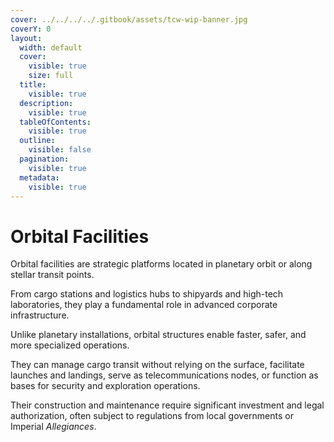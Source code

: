 ```yaml
---
cover: ../../../../.gitbook/assets/tcw-wip-banner.jpg
coverY: 0
layout:
  width: default
  cover:
    visible: true
    size: full
  title:
    visible: true
  description:
    visible: true
  tableOfContents:
    visible: true
  outline:
    visible: false
  pagination:
    visible: true
  metadata:
    visible: true
---
```


# Orbital Facilities

Orbital facilities are strategic platforms located in planetary orbit or along stellar transit points.

From cargo stations and logistics hubs to shipyards and high-tech laboratories, they play a fundamental role in advanced corporate infrastructure.

Unlike planetary installations, orbital structures enable faster, safer, and more specialized operations.

They can manage cargo transit without relying on the surface, facilitate launches and landings, serve as telecommunications nodes, or function as bases for security and exploration operations.

Their construction and maintenance require significant investment and legal authorization, often subject to regulations from local governments or Imperial _Allegiances_.
